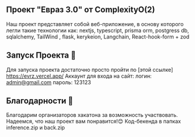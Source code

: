 
## Проект "Евраз 3.0" от ComplexityO(2)

Наш проект представляет собой веб-приложение, в основу которого легли такие технологии как: nextjs, typescript, prisma orm, postgress db, sqlalchemy, TailWind , flask, kerykeion, Langchain, React-hook-form + zod

## Запуск Проекта 🚀

Для запуска проекта достаточно просто пройти по [этой ссылке]
https://evrz.vercel.app/
Аккаунт для входа на сайт: 
логин: admin@gmail.com
пароль: 123123

## Благодарности 🙏
Благодарим организаторов хакатона за возможность участвовать. Надеемся, что наш проект вам понравится!😊
Код-бекенда в папках inference.zip и back.zip
